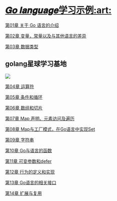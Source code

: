 <h1><a href="https://github.com/java-aodeng/golang-examples">𝑮𝒐 𝒍𝒂𝒏𝒈𝒖𝒂𝒈𝒆学习示例:art:</a></h1>

<a href="https://github.com/java-aodeng/golang-examples/blob/master/go-01/1.md">第01章 关于 Go 语言的介绍</a>

<a href="https://github.com/java-aodeng/golang-examples/blob/master/go-02/1.md">第02章 变量，常量以及与其他语言的差异</a>

<a href="https://github.com/java-aodeng/golang-examples/blob/master/go-03/1.md">第03章 数据类型</a>

## golang星球学习基地
![](https://i.loli.net/2019/06/13/5d01b9fbec81470229.png)

<a href="https://github.com/java-aodeng/golang-examples/blob/master/go-03/1.md">第04章 运算符</a>

<a href="https://github.com/java-aodeng/golang-examples/blob/master/go-03/1.md">第05章 条件和循环</a>

<a href="https://github.com/java-aodeng/golang-examples/blob/master/go-03/1.md">第06章 数组和切片</a>

<a href="https://github.com/java-aodeng/golang-examples/blob/master/go-03/1.md">第07章 Map 声明、元素访问及遍历</a>

<a href="https://github.com/java-aodeng/golang-examples/blob/master/go-03/1.md">第08章 Map与工厂模式，在Go语言中实现Set</a>

<a href="https://github.com/java-aodeng/golang-examples/blob/master/go-03/1.md">第09章 字符串</a>

<a href="https://github.com/java-aodeng/golang-examples/blob/master/go-03/1.md">第10章 Go与语言的函数</a>

<a href="https://github.com/java-aodeng/golang-examples/blob/master/go-03/1.md">第11章 可变参数和defer</a>

<a href="https://github.com/java-aodeng/golang-examples/blob/master/go-03/1.md">第12章 行为的定义和实现</a>

<a href="https://github.com/java-aodeng/golang-examples/blob/master/go-03/1.md">第13章 Go语言的相关接口</a>

<a href="https://github.com/java-aodeng/golang-examples/blob/master/go-03/1.md">第14章 扩展与复用</a>